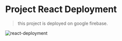 # Project React Deployment
> this project is deployed on google firebase.

![react-deployment](https://github.com/user-attachments/assets/f238d702-3196-4778-a098-dc0a54c9551c)
